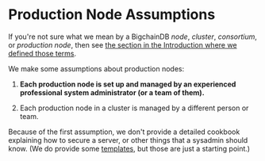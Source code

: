 # Production Node Assumptions

If you're not sure what we mean by a BigchainDB *node*, *cluster*, *consortium*, or *production node*, then see [the section in the Introduction where we defined those terms](../introduction.html#some-basic-vocabulary).

We make some assumptions about production nodes:

1. **Each production node is set up and managed by an experienced professional system administrator (or a team of them).**

2. Each production node in a cluster is managed by a different person or team.

Because of the first assumption, we don't provide a detailed cookbook explaining how to secure a server, or other things that a sysadmin should know. (We do provide some [templates](../cloud-deployment-templates/index.html), but those are just a starting point.)


